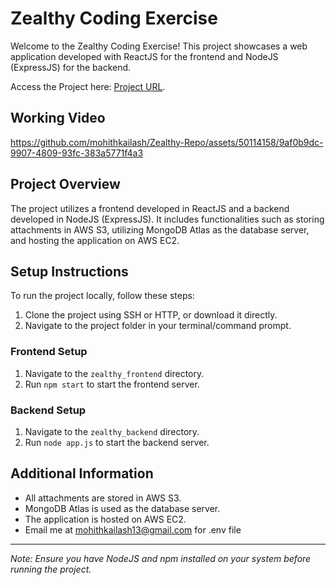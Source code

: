 # Zealthy Coding Exercise

Welcome to the Zealthy Coding Exercise! This project showcases a web application developed with ReactJS for the frontend and NodeJS (ExpressJS) for the backend.


Access the Project here: [Project URL](http://44.221.202.143:3000/). 

## Working Video


https://github.com/mohithkailash/Zealthy-Repo/assets/50114158/9af0b9dc-9907-4809-93fc-383a5771f4a3




## Project Overview

The project utilizes a frontend developed in ReactJS and a backend developed in NodeJS (ExpressJS). It includes functionalities such as storing attachments in AWS S3, utilizing MongoDB Atlas as the database server, and hosting the application on AWS EC2.

## Setup Instructions

To run the project locally, follow these steps:

1. Clone the project using SSH or HTTP, or download it directly.
2. Navigate to the project folder in your terminal/command prompt.

### Frontend Setup

1. Navigate to the `zealthy_frontend` directory.
2. Run `npm start` to start the frontend server.

### Backend Setup

1. Navigate to the `zealthy_backend` directory.
2. Run `node app.js` to start the backend server.

## Additional Information

- All attachments are stored in AWS S3.
- MongoDB Atlas is used as the database server.
- The application is hosted on AWS EC2.
- Email me at mohithkailash13@gmail.com for .env file


---
*Note: Ensure you have NodeJS and npm installed on your system before running the project.*
